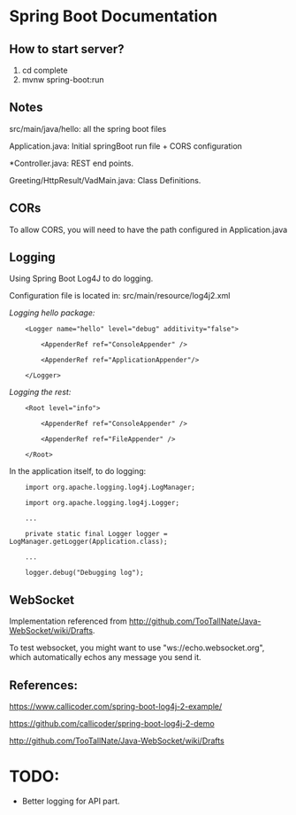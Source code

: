 # Spring Boot Documentation

## How to start server?

1. cd complete
2. mvnw spring-boot:run

## Notes

src/main/java/hello: all the spring boot files

Application.java: Initial springBoot run file + CORS configuration

*Controller.java: REST end points.

Greeting/HttpResult/VadMain.java: Class Definitions.

## CORs
To allow CORS, you will need to have the path configured in Application.java

## Logging
Using Spring Boot Log4J to do logging.

Configuration file is located in: src/main/resource/log4j2.xml

*Logging hello package:*

```
    <Logger name="hello" level="debug" additivity="false">

        <AppenderRef ref="ConsoleAppender" />

        <AppenderRef ref="ApplicationAppender"/>

    </Logger>
```

*Logging the rest:*

```
    <Root level="info">

        <AppenderRef ref="ConsoleAppender" />

        <AppenderRef ref="FileAppender" />

    </Root>
 ```

In the application itself, to do logging:

```
    import org.apache.logging.log4j.LogManager;

    import org.apache.logging.log4j.Logger;

    ...

    private static final Logger logger = LogManager.getLogger(Application.class);

    ...

    logger.debug("Debugging log");

```

## WebSocket

Implementation referenced from http://github.com/TooTallNate/Java-WebSocket/wiki/Drafts.

To test websocket, you might want to use "ws://echo.websocket.org", which automatically echos any message you send it.

## References:

https://www.callicoder.com/spring-boot-log4j-2-example/

https://github.com/callicoder/spring-boot-log4j-2-demo

http://github.com/TooTallNate/Java-WebSocket/wiki/Drafts

# TODO:

 - Better logging for API part.
 
